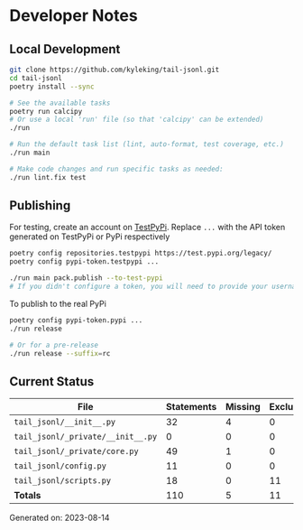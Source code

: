 # Developer Notes

## Local Development

```sh
git clone https://github.com/kyleking/tail-jsonl.git
cd tail-jsonl
poetry install --sync

# See the available tasks
poetry run calcipy
# Or use a local 'run' file (so that 'calcipy' can be extended)
./run

# Run the default task list (lint, auto-format, test coverage, etc.)
./run main

# Make code changes and run specific tasks as needed:
./run lint.fix test
```

## Publishing

For testing, create an account on [TestPyPi](https://test.pypi.org/legacy/). Replace `...` with the API token generated on TestPyPi or PyPi respectively

```sh
poetry config repositories.testpypi https://test.pypi.org/legacy/
poetry config pypi-token.testpypi ...

./run main pack.publish --to-test-pypi
# If you didn't configure a token, you will need to provide your username and password to publish
```

To publish to the real PyPi

```sh
poetry config pypi-token.pypi ...
./run release

# Or for a pre-release
./run release --suffix=rc
```

## Current Status

<!-- {cts} COVERAGE -->
| File                              |   Statements |   Missing |   Excluded | Coverage   |
|-----------------------------------|--------------|-----------|------------|------------|
| `tail_jsonl/__init__.py`          |           32 |         4 |          0 | 80.0%      |
| `tail_jsonl/_private/__init__.py` |            0 |         0 |          0 | 100.0%     |
| `tail_jsonl/_private/core.py`     |           49 |         1 |          0 | 92.8%      |
| `tail_jsonl/config.py`            |           11 |         0 |          0 | 100.0%     |
| `tail_jsonl/scripts.py`           |           18 |         0 |         11 | 90.9%      |
| **Totals**                        |          110 |         5 |         11 | 90.0%      |

Generated on: 2023-08-14
<!-- {cte} -->

